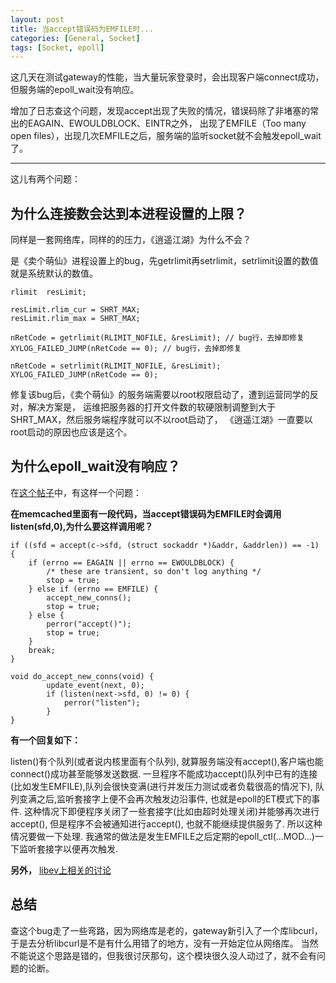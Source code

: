 ```yaml
---
layout: post
title: 当accept错误码为EMFILE时...
categories: [General, Socket]
tags: [Socket, epoll]
---
```


这几天在测试gateway的性能，当大量玩家登录时，会出现客户端connect成功，但服务端的epoll_wait没有响应。

增加了日志查这个问题，发现accept出现了失败的情况，错误码除了非堵塞的常出的EAGAIN、EWOULDBLOCK、EINTR之外，
出现了EMFILE（Too many open files），出现几次EMFILE之后，服务端的监听socket就不会触发epoll_wait了。

----------

这儿有两个问题：
## 为什么连接数会达到本进程设置的上限？ ##
同样是一套网络库，同样的的压力，《逍遥江湖》为什么不会？

是《卖个萌仙》进程设置上的bug，先getrlimit再setrlimit，setrlimit设置的数值就是系统默认的数值。

	rlimit  resLimit;
	
	resLimit.rlim_cur = SHRT_MAX;
	resLimit.rlim_max = SHRT_MAX;
	
	nRetCode = getrlimit(RLIMIT_NOFILE, &resLimit); // bug行，去掉即修复
	XYLOG_FAILED_JUMP(nRetCode == 0); // bug行，去掉即修复
	
	nRetCode = setrlimit(RLIMIT_NOFILE, &resLimit);
	XYLOG_FAILED_JUMP(nRetCode == 0);

修复该bug后，《卖个萌仙》的服务端需要以root权限启动了，遭到运营同学的反对，解决方案是，
运维把服务器的打开文件数的软硬限制调整到大于SHRT_MAX，然后服务端程序就可以不以root启动了，
《逍遥江湖》一直要以root启动的原因也应该是这个。

## 为什么epoll_wait没有响应？ ##

在[这个帖子](http://bbs.chinaunix.net/thread-1495863-1-1.html)中，有这样一个问题：

**在memcached里面有一段代码，当accept错误码为EMFILE时会调用listen(sfd,0),为什么要这样调用呢？**

	if ((sfd = accept(c->sfd, (struct sockaddr *)&addr, &addrlen)) == -1) {
	    if (errno == EAGAIN || errno == EWOULDBLOCK) {
	        /* these are transient, so don't log anything */
	        stop = true;
	    } else if (errno == EMFILE) {
	        accept_new_conns();
	        stop = true;
	    } else {
	        perror("accept()");
	        stop = true;
	    }
	    break;
	}
	
	void do_accept_new_conns(void) {
	        update_event(next, 0);
	        if (listen(next->sfd, 0) != 0) {
	            perror("listen");
	        }
	}

**有一个回复如下：**

listen()有个队列(或者说内核里面有个队列),
就算服务端没有accept(),客户端也能connect()成功甚至能够发送数据.
一旦程序不能成功accept()队列中已有的连接(比如发生EMFILE),队列会很快变满(进行并发压力测试或者负载很高的情况下),
队列变满之后,监听套接字上便不会再次触发边沿事件,
也就是epoll的ET模式下的事件.
这种情况下即便程序关闭了一些套接字(比如由超时处理关闭)并能够再次进行accept(),
但是程序不会被通知进行accept(), 也就不能继续提供服务了.
所以这种情况要做一下处理.
我通常的做法是发生EMFILE之后定期的epoll_ctl(...MOD...)一下监听套接字以便再次触发.

**另外，**
[libev上相关的讨论](http://search.cpan.org/~mlehmann/EV-4.15/libev/ev.pod#The_special_problem_of_accept\(\)ing_when_you_can't)

## 总结 ##
查这个bug走了一些弯路，因为网络库是老的，gateway新引入了一个库libcurl，
于是去分析libcurl是不是有什么用错了的地方，没有一开始定位从网络库。
当然不能说这个思路是错的，但我很讨厌那句，这个模块很久没人动过了，就不会有问题的论断。
